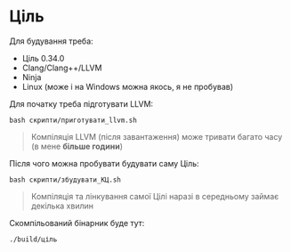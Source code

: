 # Ціль

Для будування треба:

- Ціль 0.34.0
- Clang/Clang++/LLVM
- Ninja
- Linux (може і на Windows можна якось, я не пробував)

Для початку треба підготувати LLVM:

```shell
bash скрипти/приготувати_llvm.sh
```

> Компіляція LLVM (після завантаження) може тривати багато часу (в мене **більше години**)

Після чого можна пробувати будувати саму Ціль:

```shell
bash скрипти/збудувати_КЦ.sh
```

> Компіляція та лінкування самої Цілі наразі в середньому займає декілька хвилин

Скомпільований бінарник буде тут:

```shell
./build/ціль
```